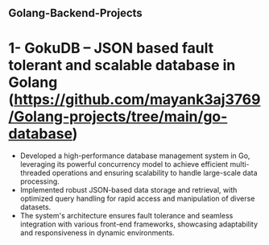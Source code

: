 ## Golang-Backend-Projects

# 1- GokuDB – JSON based fault tolerant and scalable database in Golang (https://github.com/mayank3aj3769/Golang-projects/tree/main/go-database)
 - Developed a high-performance database management system in Go, leveraging its powerful concurrency model to achieve efficient multi-threaded operations and ensuring scalability to handle large-scale data processing.
 - Implemented robust JSON-based data storage and retrieval, with optimized query handling for rapid access and manipulation of diverse datasets.
 - The system's architecture ensures fault tolerance and seamless integration with various front-end frameworks, showcasing adaptability and responsiveness in dynamic environments.







